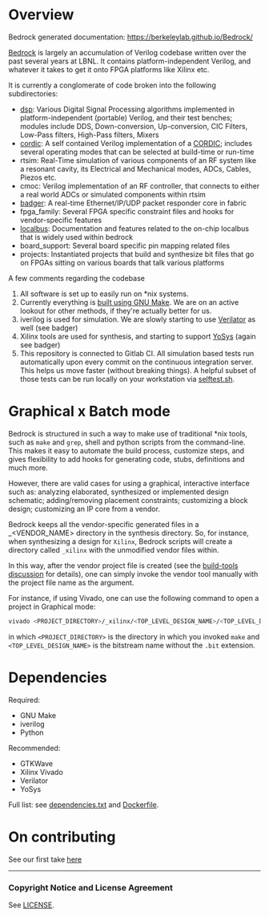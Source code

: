 Overview
========

Bedrock generated documentation: https://berkeleylab.github.io/Bedrock/

[Bedrock](https://gitlab.lbl.gov/hdl-libraries/bedrock) is largely an accumulation
of Verilog codebase written over the past several years at LBNL. It contains
platform-independent Verilog, and whatever it takes to get it onto FPGA platforms like Xilinx etc.

It is currently a conglomerate of code broken into the following subdirectories:

* [dsp](dsp): Various Digital Signal Processing algorithms
implemented in platform-independent (portable) Verilog, and their test benches;
modules include DDS, Down-conversion, Up-conversion, CIC Filters,
Low-Pass filters, High-Pass filters, Mixers
* [cordic](cordic): A self contained Verilog implementation of a
[CORDIC](https://en.wikipedia.org/wiki/CORDIC);
includes several operating modes that can be selected at build-time or run-time
* rtsim: Real-Time simulation of various components of an RF system like a
resonant cavity, its Electrical and Mechanical modes, ADCs, Cables, Piezos etc.
* cmoc: Verilog implementation of an RF controller, that connects to either a
real world ADCs or simulated components within rtsim
* [badger](badger): A real-time Ethernet/IP/UDP packet responder core in fabric
* fpga_family: Several FPGA specific constraint files and hooks for vendor-specific features
* [localbus](localbus): Documentation and features related to the on-chip localbus that is widely used within bedrock
* board_support: Several board specific pin mapping related files
* projects: Instantiated projects that build and synthesize bit files that go on
FPGAs sitting on various boards that talk various platforms


A few comments regarding the codebase

1. All software is set up to easily run on *nix systems.
2. Currently everything is [built using GNU Make](build-tools/makefile.md).
We are on an active lookout for other methods, if they're actually better for us.
3. iverilog is used for simulation. We are slowly starting to use [Verilator](https://www.veripool.org/wiki/verilator/) as well
(see badger)
4. Xilinx tools are used for synthesis, and starting to support [YoSys](https://yosyshq.net/yosys/) (again see badger)
5. This repository is connected to Gitlab CI. All simulation based tests run
automatically upon every commit on the continuous integration server. This helps
us move faster (without breaking things).  A helpful subset of those tests
can be run locally on your workstation via [selftest.sh](selftest.sh).


Graphical x Batch mode
======================

Bedrock is structured in such a way to make use of traditional *nix
tools, such as `make` and `grep`, shell and python scripts from the
command-line. This makes it easy to automate the build process, customize
steps, and gives flexibility to add hooks for generating code, stubs,
definitions and much more.

However, there are valid cases for using a graphical, interactive
interface such as: analyzing elaborated, synthesized or implemented
design schematic; adding/removing placement constraints;
customizing a block design; customizing an IP core from a vendor.

Bedrock keeps all the vendor-specific generated files in a _<VENDOR_NAME>
directory in the synthesis directory. So, for instance, when synthesizing
a design for `Xilinx`, Bedrock scripts will create a directory called
`_xilinx` with the unmodified vendor files within.

In this way, after the vendor project file is created (see the
[build-tools discussion](build-tools/makefile.md) for details),
one can simply invoke the vendor tool manually with the project
file name as the argument.

For instance, if using Vivado, one can use the following command
to open a project in Graphical mode:

```bash
vivado <PROJECT_DIRECTORY>/_xilinx/<TOP_LEVEL_DESIGN_NAME>/<TOP_LEVEL_DESIGN_NAME>.xpr
```

in which `<PROJECT_DIRECTORY>` is the directory in which you invoked
`make` and `<TOP_LEVEL_DESIGN_NAME>` is the bitstream name without the
`.bit` extension.

Dependencies
============

Required:

*  GNU Make
*  iverilog
*  Python

Recommended:

*  GTKWave
*  Xilinx Vivado
*  Verilator
*  YoSys

Full list: see [dependencies.txt](dependencies.txt) and [Dockerfile](Dockerfile).

On contributing
===============
See our first take [here](CONTRIBUTING.md)

************************************************************************************


### Copyright Notice and License Agreement

See [LICENSE](LICENSE.md).
